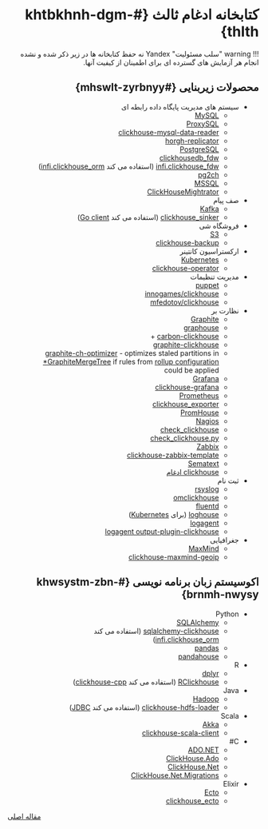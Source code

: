 <div markdown="1" markdown="1" dir="rtl">

# کتابخانه ادغام ثالث {#khtbkhnh-dgm-thlth}

!!! warning "سلب مسئولیت"
    Yandex نه حفظ کتابخانه ها در زیر ذکر شده و نشده انجام هر آزمایش های گسترده ای برای اطمینان از کیفیت آنها.

## محصولات زیربنایی {#mhswlt-zyrbnyy}

-   سیستم های مدیریت پایگاه داده رابطه ای
    -   [MySQL](https://www.mysql.com)
    -   [ProxySQL](https://github.com/sysown/proxysql/wiki/ClickHouse-Support)
    -   [clickhouse-mysql-data-reader](https://github.com/Altinity/clickhouse-mysql-data-reader)
    -   [horgh-replicator](https://github.com/larsnovikov/horgh-replicator)
    -   [PostgreSQL](https://www.postgresql.org)
    -   [clickhousedb\_fdw](https://github.com/Percona-Lab/clickhousedb_fdw)
    -   [infi.clickhouse\_fdw](https://github.com/Infinidat/infi.clickhouse_fdw) (استفاده می کند [infi.clickhouse\_orm](https://github.com/Infinidat/infi.clickhouse_orm))
    -   [pg2ch](https://github.com/mkabilov/pg2ch)
    -   [MSSQL](https://en.wikipedia.org/wiki/Microsoft_SQL_Server)
    -   [ClickHouseMightrator](https://github.com/zlzforever/ClickHouseMigrator)
-   صف پیام
    -   [Kafka](https://kafka.apache.org)
    -   [clickhouse\_sinker](https://github.com/housepower/clickhouse_sinker) (استفاده می کند [Go client](https://github.com/kshvakov/clickhouse/))
-   فروشگاه شی
    -   [S3](https://en.wikipedia.org/wiki/Amazon_S3)
    -   [clickhouse-backup](https://github.com/AlexAkulov/clickhouse-backup)
-   ارکستراسیون کانتینر
    -   [Kubernetes](https://kubernetes.io)
    -   [clickhouse-operator](https://github.com/Altinity/clickhouse-operator)
-   مدیریت تنظیمات
    -   [puppet](https://puppet.com)
    -   [innogames/clickhouse](https://forge.puppet.com/innogames/clickhouse)
    -   [mfedotov/clickhouse](https://forge.puppet.com/mfedotov/clickhouse)
-   نظارت بر
    -   [Graphite](https://graphiteapp.org)
    -   [graphouse](https://github.com/yandex/graphouse)
    -   [carbon-clickhouse](https://github.com/lomik/carbon-clickhouse) +
    -   [graphite-clickhouse](https://github.com/lomik/graphite-clickhouse)
    -   [graphite-ch-optimizer](https://github.com/innogames/graphite-ch-optimizer) - optimizes staled partitions in [\*GraphiteMergeTree](../../operations/table_engines/graphitemergetree.md#graphitemergetree) if rules from [rollup configuration](../../operations/table_engines/graphitemergetree.md#rollup-configuration) could be applied
    -   [Grafana](https://grafana.com/)
    -   [clickhouse-grafana](https://github.com/Vertamedia/clickhouse-grafana)
    -   [Prometheus](https://prometheus.io/)
    -   [clickhouse\_exporter](https://github.com/f1yegor/clickhouse_exporter)
    -   [PromHouse](https://github.com/Percona-Lab/PromHouse)
    -   [Nagios](https://www.nagios.org/)
    -   [check\_clickhouse](https://github.com/exogroup/check_clickhouse/)
    -   [check\_clickhouse.py](https://github.com/innogames/igmonplugins/blob/master/src/check_clickhouse.py)
    -   [Zabbix](https://www.zabbix.com)
    -   [clickhouse-zabbix-template](https://github.com/Altinity/clickhouse-zabbix-template)
    -   [Sematext](https://sematext.com/)
    -   [clickhouse ادغام](https://github.com/sematext/sematext-agent-integrations/tree/master/clickhouse)
-   ثبت نام
    -   [rsyslog](https://www.rsyslog.com/)
    -   [omclickhouse](https://www.rsyslog.com/doc/master/configuration/modules/omclickhouse.html)
    -   [fluentd](https://www.fluentd.org)
    -   [loghouse](https://github.com/flant/loghouse) (برای [Kubernetes](https://kubernetes.io))
    -   [logagent](https://www.sematext.com/logagent)
    -   [logagent output-plugin-clickhouse](https://sematext.com/docs/logagent/output-plugin-clickhouse/)
-   جغرافیایی
    -   [MaxMind](https://dev.maxmind.com/geoip/)
    -   [clickhouse-maxmind-geoip](https://github.com/AlexeyKupershtokh/clickhouse-maxmind-geoip)

## اکوسیستم زبان برنامه نویسی {#khwsystm-zbn-brnmh-nwysy}

-   Python
    -   [SQLAlchemy](https://www.sqlalchemy.org)
    -   [sqlalchemy-clickhouse](https://github.com/cloudflare/sqlalchemy-clickhouse) (استفاده می کند [infi.clickhouse\_orm](https://github.com/Infinidat/infi.clickhouse_orm))
    -   [pandas](https://pandas.pydata.org)
    -   [pandahouse](https://github.com/kszucs/pandahouse)
-   R
    -   [dplyr](https://db.rstudio.com/dplyr/)
    -   [RClickhouse](https://github.com/IMSMWU/RClickhouse) (استفاده می کند [clickhouse-cpp](https://github.com/artpaul/clickhouse-cpp))
-   Java
    -   [Hadoop](http://hadoop.apache.org)
    -   [clickhouse-hdfs-loader](https://github.com/jaykelin/clickhouse-hdfs-loader) (استفاده می کند [JDBC](../../query_language/table_functions/jdbc.md))
-   Scala
    -   [Akka](https://akka.io)
    -   [clickhouse-scala-client](https://github.com/crobox/clickhouse-scala-client)
-   C\#
    -   [ADO.NET](https://docs.microsoft.com/en-us/dotnet/framework/data/adonet/ado-net-overview)
    -   [ClickHouse.Ado](https://github.com/killwort/ClickHouse-Net)
    -   [ClickHouse.Net](https://github.com/ilyabreev/ClickHouse.Net)
    -   [ClickHouse.Net.Migrations](https://github.com/ilyabreev/ClickHouse.Net.Migrations)
-   Elixir
    -   [Ecto](https://github.com/elixir-ecto/ecto)
    -   [clickhouse\_ecto](https://github.com/appodeal/clickhouse_ecto)

</div>

[مقاله اصلی](https://clickhouse.tech/docs/fa/interfaces/third-party/integrations/) <!--hide-->
